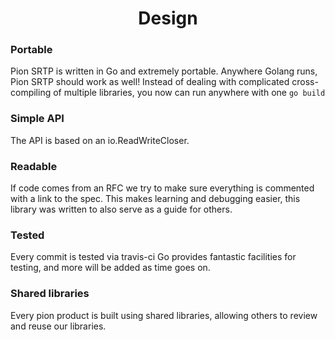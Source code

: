 <h1 align="center">
  Design
</h1>

### Portable
Pion SRTP is written in Go and extremely portable. Anywhere Golang runs, Pion SRTP should work as well! Instead of dealing with complicated
cross-compiling of multiple libraries, you now can run anywhere with one `go build`

### Simple API
The API is based on an io.ReadWriteCloser.

### Readable
If code comes from an RFC we try to make sure everything is commented with a link to the spec.
This makes learning and debugging easier, this library was written to also serve as a guide for others.

### Tested
Every commit is tested via travis-ci Go provides fantastic facilities for testing, and more will be added as time goes on.

### Shared libraries
Every pion product is built using shared libraries, allowing others to review and reuse our libraries.
